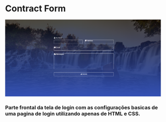 # Contract Form

![contract form image](Login.png)

### Parte frontal da tela de login com as configurações basicas de uma pagina de login utilizando apenas de HTML e CSS.

